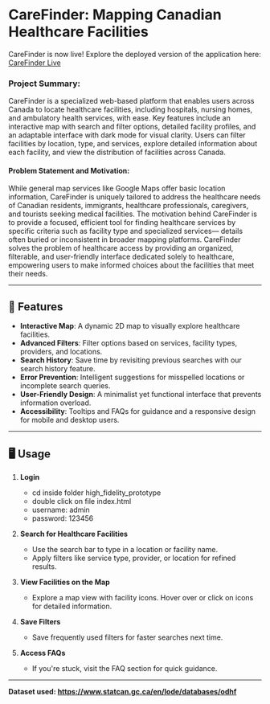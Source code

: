 # CareFinder: Mapping Canadian Healthcare Facilities 

CareFinder is now live! Explore the deployed version of the application here: [CareFinder Live](https://care-finder-orpin.vercel.app)

### Project Summary:
CareFinder is a specialized web-based platform that enables users across
Canada to locate healthcare facilities, including hospitals, nursing homes,
and ambulatory health services, with ease. Key features include an
interactive map with search and filter options, detailed facility profiles, and
an adaptable interface with dark mode for visual clarity. Users can filter
facilities by location, type, and services, explore detailed information about
each facility, and view the distribution of facilities across Canada.


#### Problem Statement and Motivation:
While general map services like Google Maps offer basic location
information, CareFinder is uniquely tailored to address the healthcare
needs of Canadian residents, immigrants, healthcare professionals,
caregivers, and tourists seeking medical facilities. The motivation behind
CareFinder is to provide a focused, efficient tool for finding healthcare
services by specific criteria such as facility type and specialized services—
details often buried or inconsistent in broader mapping platforms.
CareFinder solves the problem of healthcare access by providing an
organized, filterable, and user-friendly interface dedicated solely to
healthcare, empowering users to make informed choices about the
facilities that meet their needs.

---

## 🌟 Features  
- **Interactive Map**: A dynamic 2D map to visually explore healthcare facilities.  
- **Advanced Filters**: Filter options based on services, facility types, providers, and locations.  
- **Search History**: Save time by revisiting previous searches with our search history feature.  
- **Error Prevention**: Intelligent suggestions for misspelled locations or incomplete search queries.  
- **User-Friendly Design**: A minimalist yet functional interface that prevents information overload.  
- **Accessibility**: Tooltips and FAQs for guidance and a responsive design for mobile and desktop users.  

---

## 🖥️ Usage

1. **Login**
   - cd inside folder high_fidelity_prototype <br> 
   - double click on file index.html <br> 
   - username: admin <br> 
   - password: 123456 <br> 

2. **Search for Healthcare Facilities**
   - Use the search bar to type in a location or facility name.
   - Apply filters like service type, provider, or location for refined results.

3. **View Facilities on the Map**
   - Explore a map view with facility icons. Hover over or click on icons for detailed information.

4. **Save Filters**
   - Save frequently used filters for faster searches next time.

5. **Access FAQs**
   - If you're stuck, visit the FAQ section for quick guidance.
     
---

<b> Dataset used: https://www.statcan.gc.ca/en/lode/databases/odhf
